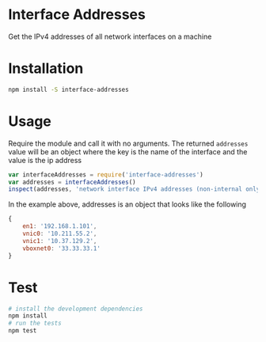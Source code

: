 # Interface Addresses

Get the IPv4 addresses of all network interfaces on a machine

# Installation

```bash
npm install -S interface-addresses
```

# Usage

Require the module and call it with no arguments. The returned `addresses` value will be an object where the key is the name of the interface and the value is the ip address

```javascript
var interfaceAddresses = require('interface-addresses')
var addresses = interfaceAddresses()
inspect(addresses, 'network interface IPv4 addresses (non-internal only)')
```

In the example above, addresses is an object that looks like the following

```javascript
{
    en1: '192.168.1.101',
    vnic0: '10.211.55.2',
    vnic1: '10.37.129.2',
    vboxnet0: '33.33.33.1'
}
```

# Test

```bash
# install the development dependencies
npm install
# run the tests
npm test
```
